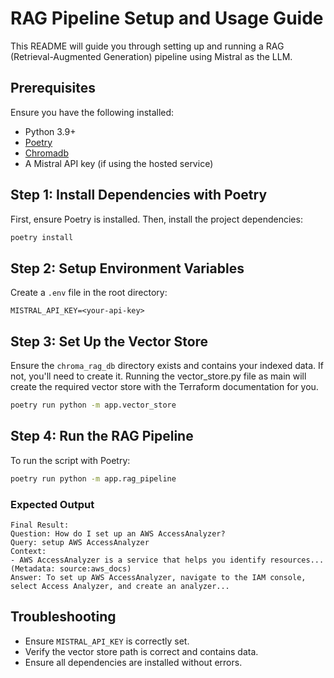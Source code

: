 # RAG Pipeline Setup and Usage Guide

This README will guide you through setting up and running a RAG (Retrieval-Augmented Generation) pipeline using Mistral as the LLM.

## Prerequisites

Ensure you have the following installed:

- Python 3.9+
- [Poetry](https://python-poetry.org/docs/)
- [Chromadb](https://github.com/chroma-core/chroma)
- A Mistral API key (if using the hosted service)

## Step 1: Install Dependencies with Poetry

First, ensure Poetry is installed. Then, install the project dependencies:

```bash
poetry install
```

## Step 2: Setup Environment Variables

Create a `.env` file in the root directory:

```
MISTRAL_API_KEY=<your-api-key>
```

## Step 3: Set Up the Vector Store

Ensure the `chroma_rag_db` directory exists and contains your indexed data. If not, you'll need to create it.
Running the vector_store.py file as main will create the required vector store with the Terraform documentation for you.

```bash
poetry run python -m app.vector_store

```

## Step 4: Run the RAG Pipeline

To run the script with Poetry:

```bash
poetry run python -m app.rag_pipeline
```

### Expected Output

```plaintext
Final Result:
Question: How do I set up an AWS AccessAnalyzer?
Query: setup AWS AccessAnalyzer
Context:
- AWS AccessAnalyzer is a service that helps you identify resources... (Metadata: source:aws_docs)
Answer: To set up AWS AccessAnalyzer, navigate to the IAM console, select Access Analyzer, and create an analyzer...
```

## Troubleshooting

- Ensure `MISTRAL_API_KEY` is correctly set.
- Verify the vector store path is correct and contains data.
- Ensure all dependencies are installed without errors.
